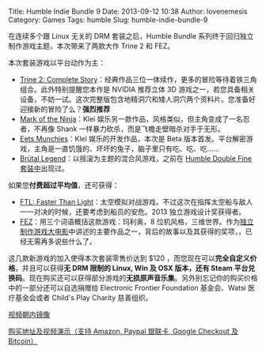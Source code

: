 Title: Humble Indie Bundle 9
Date: 2013-09-12 10:38
Author: lovenemesis
Category: Games
Tags: humble
Slug: humble-indie-bundle-9

在连续多个跟 Linux 无关的 DRM 套装之后，Humble Bundle
系列终于回归独立制作游戏主题，本次带来了两款大作 Trine 2 和 FEZ。

本次套装游戏以平台动作为主：

-   [Trine 2: Complete
    Story](http://trine2.com/site/)：经典作品三位一体续作，更多的冒险等待着铁三角组合。此外特别提醒您本作是
    NVIDIA 推荐立体 3D
    游戏之一，若您具备相关设备，不妨一试。这次完整版包含地精洞穴和矮人洞穴两个资料片。您准备好迎接新的冒险了么？**强烈推荐**
-   [Mark of the Ninja](http://www.markoftheninja.com/)：Klei
    娱乐另一款作品，风格类似，但主角变成了一名忍者，不再像 Shank
    一样暴力砍杀，而是飞檐走壁暗杀对手于无形。
-   [Eets Munchies](http://www.eetsgame.com/)：Klei
    娱乐的开发作品，本次是 Beta
    版本首发。平台解密游戏，主角是一直饥饿的、坏坏的兔子，脑子里只有吃、吃、吃……
-   [Brütal
    Legend](http://www.doublefine.com/brutallegend/)：以摇滚为主题的混合风游戏，之前在
    [Humble Double Fine
    套装中](http://linuxtoy.org/archives/humble-double-fine-bundle.html)出现过。

如果您**付费超过平均值**，还可获得：

-   [FTL: Faster Than
    Light](http://www.ftlgame.com/)：太空模拟对战游戏，不过这次在指挥太空船与敌人一一对决的时候，还要考虑到船员的安危。2013
    独立游戏设计奖获得者。
-   [FEZ](http://fezgame.com/)：用三个词语概括这款游戏：玛利奥，8
    位机风格，三维世界。作为[独立制作游戏大电影](http://linuxtoy.org/archives/humble-indie-bundle-7.html)中讲述的主要作品之一，背后的故事以及其获得的奖项，，已经无需再多说些什么了。

这几款新游戏的加入使得本次套装零售价达到 $120
，而您现在可以**完全自定义价格**，并且可以获得**无 DRM 限制的 Linux, Win
及 OSX 版本，还有 Steam
平台兑换码**。现在购买还可以获得部分游戏的**无损原声音乐集**。另外别忘记你的购买价格中的一部分还可以自选捐赠给
Electronic Frontier Foundation 基金会、Watsi 医疗基金会或者 Child's Play
Charity 慈善组织。

[视频朝内镜像](http://v.youku.com/v_show/id_XNjA4MDc4ODM2.html)

[购买地址及视频演示（支持 Amazon, Paypal 银联卡, Google Checkout 及
Bitcoin）](https://www.humblebundle.com/)
